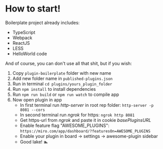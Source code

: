 # How to start!

Boilerplate project already includes:
- TypeScript
- Webpack 
- ReactJS
- LESS
- HelloWorld code

And of course, you can don't use all that shit, but if you wish:

1. Copy `plugin-boilerplate` folder with new name
2. Add new folder name in `published-plugins.json`
3. Run in terminal `cd plugins/yours_plugin_folder`
4. Run `npm install` to install dependencies
5. Run `npm run build` or `npm run watch` to compile app
6. Now open plugin in app
    - In first terminal run _http-server_ in root rep folder: `http-server -p 8081 --cors`
    - In second terminal run _ngrok_ for https: `ngrok http 8081`
    - Get https-url from _ngrok_ and paste it in cookie _basePluginsURL_
    - Enable feature flag "AWESOME_PLUGINS": `https://miro.com/app/dashboard/?featuresOn=AWESOME_PLUGINS`
    - Enable your plugin in board -> settings -> awesome-plugin sidebar
    - Good lake! 🏊
    
